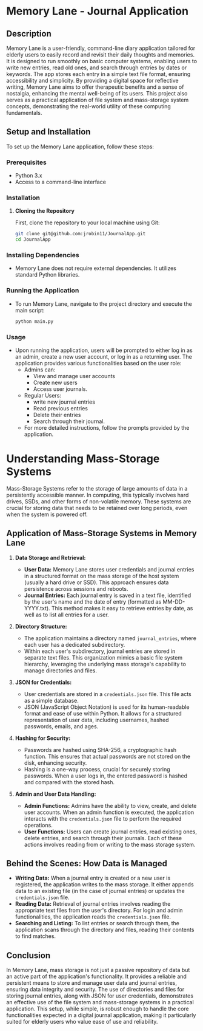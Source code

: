  # Memory Lane - Journal Application

## Description
Memory Lane is a user-friendly, command-line diary application tailored for elderly users to easily record and revisit their daily thoughts and memories. It is designed to run smoothly on basic computer systems, enabling users to write new entries, read old ones, and search through entries by dates or keywords. The app stores each entry in a simple text file format, ensuring accessibility and simplicity. By providing a digital space for reflective writing, Memory Lane aims to offer therapeutic benefits and a sense of nostalgia, enhancing the mental well-being of its users. This project also serves as a practical application of file system and mass-storage system concepts, demonstrating the real-world utility of these computing fundamentals.

## Setup and Installation
To set up the Memory Lane application, follow these steps:

### Prerequisites
- Python 3.x
- Access to a command-line interface


### Installation

1. **Cloning the Repository**

   First, clone the repository to your local machine using Git:

   ```bash
   git clone git@github.com:jrobin11/JournalApp.git
   cd JournalApp

### Installing Dependencies
- Memory Lane does not require external dependencies. It utilizes standard Python libraries.

### Running the Application
- To run Memory Lane, navigate to the project directory and execute the main script:

    ```bash
    python main.py

### Usage
- Upon running the application, users will be prompted to either log in as an admin, create a new user account, or log in as a returning user. The application provides various functionalities based on the user role:
  - Admins can:
    - View and manage user accounts
    - Create new users
    - Access user journals.
  - Regular Users:
    - write new journal entries
    - Read previous entries
    - Delete their entries
    - Search through their journal.
  - For more detailed instructions, follow the prompts provided by the application.

 # Understanding Mass-Storage Systems

Mass-Storage Systems refer to the storage of large amounts of data in a persistently accessible manner. In computing, this typically involves hard drives, SSDs, and other forms of non-volatile memory. These systems are crucial for storing data that needs to be retained over long periods, even when the system is powered off.

## Application of Mass-Storage Systems in Memory Lane

1. **Data Storage and Retrieval:**
    - **User Data:** Memory Lane stores user credentials and journal entries in a structured format on the mass storage of the host system (usually a hard drive or SSD). This approach ensures data persistence across sessions and reboots.
    - **Journal Entries:** Each journal entry is saved in a text file, identified by the user's name and the date of entry (formatted as MM-DD-YYYY.txt). This method makes it easy to retrieve entries by date, as well as to list all entries for a user.

2. **Directory Structure:**
    - The application maintains a directory named `journal_entries`, where each user has a dedicated subdirectory.
    - Within each user's subdirectory, journal entries are stored in separate text files. This organization mimics a basic file system hierarchy, leveraging the underlying mass storage's capability to manage directories and files.

3. **JSON for Credentials:**
    - User credentials are stored in a `credentials.json` file. This file acts as a simple database.
    - JSON (JavaScript Object Notation) is used for its human-readable format and ease of use within Python. It allows for a structured representation of user data, including usernames, hashed passwords, emails, and ages.

4. **Hashing for Security:**
    - Passwords are hashed using SHA-256, a cryptographic hash function. This ensures that actual passwords are not stored on the disk, enhancing security.
    - Hashing is a one-way process, crucial for securely storing passwords. When a user logs in, the entered password is hashed and compared with the stored hash.

5. **Admin and User Data Handling:**
    - **Admin Functions:** Admins have the ability to view, create, and delete user accounts. When an admin function is executed, the application interacts with the `credentials.json` file to perform the required operations.
    - **User Functions:** Users can create journal entries, read existing ones, delete entries, and search through their journals. Each of these actions involves reading from or writing to the mass storage system.

## Behind the Scenes: How Data is Managed

- **Writing Data:** When a journal entry is created or a new user is registered, the application writes to the mass storage. It either appends data to an existing file (in the case of journal entries) or updates the `credentials.json` file.
- **Reading Data:** Retrieval of journal entries involves reading the appropriate text files from the user's directory. For login and admin functionalities, the application reads the `credentials.json` file.
- **Searching and Listing:** To list entries or search through them, the application scans through the directory and files, reading their contents to find matches.

## Conclusion

In Memory Lane, mass storage is not just a passive repository of data but an active part of the application's functionality. It provides a reliable and persistent means to store and manage user data and journal entries, ensuring data integrity and security. The use of directories and files for storing journal entries, along with JSON for user credentials, demonstrates an effective use of the file system and mass-storage systems in a practical application. This setup, while simple, is robust enough to handle the core functionalities expected in a digital journal application, making it particularly suited for elderly users who value ease of use and reliability.
